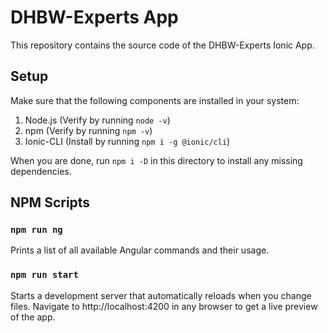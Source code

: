# DHBW-Experts App

This repository contains the source code of the DHBW-Experts Ionic App.

## Setup

Make sure that the following components are installed in your system:
1. Node.js (Verify by running `node -v`)
2. npm (Verify by running `npm -v`)
3. Ionic-CLI (Install by running `npm i -g @ionic/cli`)

When you are done, run `npm i -D` in this directory to install any missing dependencies.

## NPM Scripts

### `npm run ng`

Prints a list of all available Angular commands and their usage.

### `npm run start`

Starts a development server that automatically reloads when you change files. Navigate to http://localhost:4200 in any browser to get a live preview of the app.
